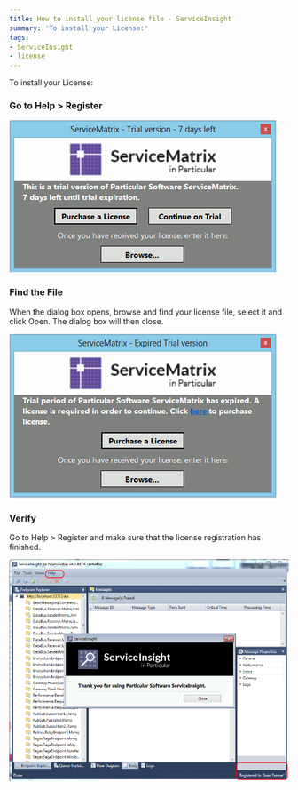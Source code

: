 ```yaml
---
title: How to install your license file - ServiceInsight
summary: 'To install your License:'
tags:
- ServiceInsight
- license
---
```


To install your License:

### Go to Help \> Register

![](001.png)

### Find the File

When the dialog box opens, browse and find your license file, select it and click Open. The dialog box will then close.

![](002.png)

### Verify

Go to Help \> Register and make sure that the license registration has finished.

![](003.png)

